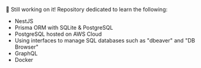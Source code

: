 :bricks: Still working on it! Repository dedicated to learn the following:
- NestJS
- Prisma ORM with SQLite & PostgreSQL
- PostgreSQL hosted on AWS Cloud
- Using interfaces to manage SQL databases such as "dbeaver" and "DB Browser"
- GraphQL
- Docker
